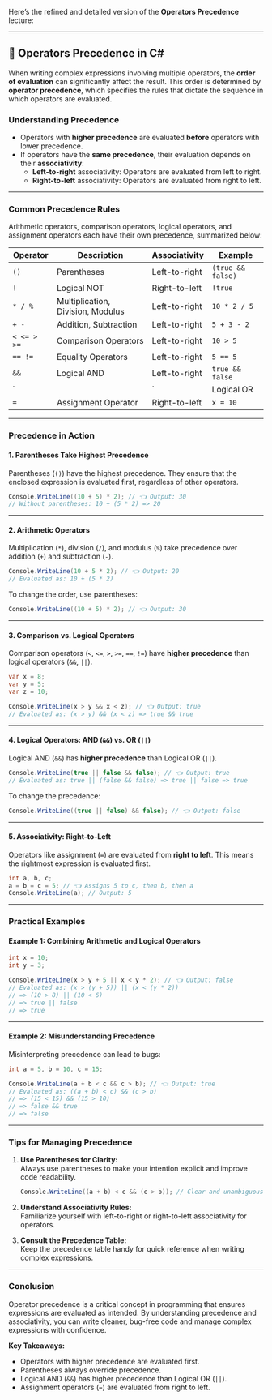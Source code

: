 Here’s the refined and detailed version of the **Operators Precedence** lecture:

---

## 🎩 Operators Precedence in C#

When writing complex expressions involving multiple operators, the **order of evaluation** can significantly affect the result. This order is determined by **operator precedence**, which specifies the rules that dictate the sequence in which operators are evaluated.

### **Understanding Precedence**

- Operators with **higher precedence** are evaluated **before** operators with lower precedence.
- If operators have the **same precedence**, their evaluation depends on their **associativity**:
    - **Left-to-right** associativity: Operators are evaluated from left to right.
    - **Right-to-left** associativity: Operators are evaluated from right to left.

---

### **Common Precedence Rules**

Arithmetic operators, comparison operators, logical operators, and assignment operators each have their own precedence, summarized below:

|**Operator**|**Description**|**Associativity**|**Example**|
|---|---|---|---|
|`()`|Parentheses|Left-to-right|`(true && false)`|
|`!`|Logical NOT|Right-to-left|`!true`|
|`* / %`|Multiplication, Division, Modulus|Left-to-right|`10 * 2 / 5`|
|`+ -`|Addition, Subtraction|Left-to-right|`5 + 3 - 2`|
|`< <= > >=`|Comparison Operators|Left-to-right|`10 > 5`|
|`== !=`|Equality Operators|Left-to-right|`5 == 5`|
|`&&`|Logical AND|Left-to-right|`true && false`|
|`||`|Logical OR|
|`=`|Assignment Operator|Right-to-left|`x = 10`|

---

### **Precedence in Action**

#### **1. Parentheses Take Highest Precedence**

Parentheses (`()`) have the highest precedence. They ensure that the enclosed expression is evaluated first, regardless of other operators.

```csharp
Console.WriteLine((10 + 5) * 2); // 👈 Output: 30
// Without parentheses: 10 + (5 * 2) => 20
```

---

#### **2. Arithmetic Operators**

Multiplication (`*`), division (`/`), and modulus (`%`) take precedence over addition (`+`) and subtraction (`-`).

```csharp
Console.WriteLine(10 + 5 * 2); // 👈 Output: 20
// Evaluated as: 10 + (5 * 2)
```

To change the order, use parentheses:

```csharp
Console.WriteLine((10 + 5) * 2); // 👈 Output: 30
```

---

#### **3. Comparison vs. Logical Operators**

Comparison operators (`<`, `<=`, `>`, `>=`, `==`, `!=`) have **higher precedence** than logical operators (`&&`, `||`).

```csharp
var x = 8;
var y = 5;
var z = 10;

Console.WriteLine(x > y && x < z); // 👈 Output: true
// Evaluated as: (x > y) && (x < z) => true && true
```

---

#### **4. Logical Operators: AND (`&&`) vs. OR (`||`)**

Logical AND (`&&`) has **higher precedence** than Logical OR (`||`).

```csharp
Console.WriteLine(true || false && false); // 👈 Output: true
// Evaluated as: true || (false && false) => true || false => true
```

To change the precedence:

```csharp
Console.WriteLine((true || false) && false); // 👈 Output: false
```

---

#### **5. Associativity: Right-to-Left**

Operators like assignment (`=`) are evaluated from **right to left**. This means the rightmost expression is evaluated first.

```csharp
int a, b, c;
a = b = c = 5; // 👈 Assigns 5 to c, then b, then a
Console.WriteLine(a); // Output: 5
```

---

### **Practical Examples**

#### **Example 1: Combining Arithmetic and Logical Operators**

```csharp
int x = 10;
int y = 3;

Console.WriteLine(x > y + 5 || x < y * 2); // 👈 Output: false
// Evaluated as: (x > (y + 5)) || (x < (y * 2))
// => (10 > 8) || (10 < 6)
// => true || false
// => true
```

---

#### **Example 2: Misunderstanding Precedence**

Misinterpreting precedence can lead to bugs:

```csharp
int a = 5, b = 10, c = 15;

Console.WriteLine(a + b < c && c > b); // 👈 Output: true
// Evaluated as: ((a + b) < c) && (c > b)
// => (15 < 15) && (15 > 10)
// => false && true
// => false
```

---

### **Tips for Managing Precedence**

1. **Use Parentheses for Clarity:**  
    Always use parentheses to make your intention explicit and improve code readability.
    
    ```csharp
    Console.WriteLine((a + b) < c && (c > b)); // Clear and unambiguous
    ```
    
2. **Understand Associativity Rules:**  
    Familiarize yourself with left-to-right or right-to-left associativity for operators.
    
3. **Consult the Precedence Table:**  
    Keep the precedence table handy for quick reference when writing complex expressions.
    

---

### **Conclusion**

Operator precedence is a critical concept in programming that ensures expressions are evaluated as intended. By understanding precedence and associativity, you can write cleaner, bug-free code and manage complex expressions with confidence.

**Key Takeaways:**

- Operators with higher precedence are evaluated first.
- Parentheses always override precedence.
- Logical AND (`&&`) has higher precedence than Logical OR (`||`).
- Assignment operators (`=`) are evaluated from right to left.
